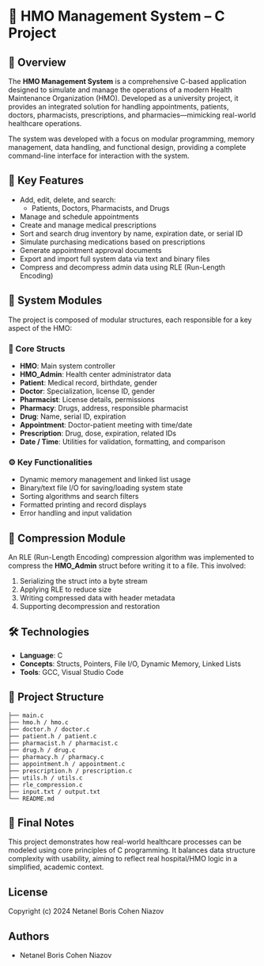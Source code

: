 # 🏥 HMO Management System – C Project

## 📌 Overview

The **HMO Management System** is a comprehensive C-based application designed to simulate and manage the operations of a modern Health Maintenance Organization (HMO). Developed as a university project, it provides an integrated solution for handling appointments, patients, doctors, pharmacists, prescriptions, and pharmacies—mimicking real-world healthcare operations.

The system was developed with a focus on modular programming, memory management, data handling, and functional design, providing a complete command-line interface for interaction with the system.

## 🎯 Key Features

- Add, edit, delete, and search:
  - Patients, Doctors, Pharmacists, and Drugs
- Manage and schedule appointments
- Create and manage medical prescriptions
- Sort and search drug inventory by name, expiration date, or serial ID
- Simulate purchasing medications based on prescriptions
- Generate appointment approval documents
- Export and import full system data via text and binary files
- Compress and decompress admin data using RLE (Run-Length Encoding)

## 🧩 System Modules

The project is composed of modular structures, each responsible for a key aspect of the HMO:

### 📁 Core Structs
- **HMO**: Main system controller
- **HMO_Admin**: Health center administrator data
- **Patient**: Medical record, birthdate, gender
- **Doctor**: Specialization, license ID, gender
- **Pharmacist**: License details, permissions
- **Pharmacy**: Drugs, address, responsible pharmacist
- **Drug**: Name, serial ID, expiration
- **Appointment**: Doctor-patient meeting with time/date
- **Prescription**: Drug, dose, expiration, related IDs
- **Date / Time**: Utilities for validation, formatting, and comparison

### ⚙️ Key Functionalities
- Dynamic memory management and linked list usage
- Binary/text file I/O for saving/loading system state
- Sorting algorithms and search filters
- Formatted printing and record displays
- Error handling and input validation

## 🧪 Compression Module

An RLE (Run-Length Encoding) compression algorithm was implemented to compress the **HMO_Admin** struct before writing it to a file. This involved:

1. Serializing the struct into a byte stream
2. Applying RLE to reduce size
3. Writing compressed data with header metadata
4. Supporting decompression and restoration

## 🛠 Technologies

- **Language**: C
- **Concepts**: Structs, Pointers, File I/O, Dynamic Memory, Linked Lists
- **Tools**: GCC, Visual Studio Code

## 📂 Project Structure

```
├── main.c
├── hmo.h / hmo.c
├── doctor.h / doctor.c
├── patient.h / patient.c
├── pharmacist.h / pharmacist.c
├── drug.h / drug.c
├── pharmacy.h / pharmacy.c
├── appointment.h / appointment.c
├── prescription.h / prescription.c
├── utils.h / utils.c
├── rle_compression.c
├── input.txt / output.txt
└── README.md
```

## 📌 Final Notes

This project demonstrates how real-world healthcare processes can be modeled using core principles of C programming. It balances data structure complexity with usability, aiming to reflect real hospital/HMO logic in a simplified, academic context.


## License

Copyright (c) 2024 Netanel Boris Cohen Niazov

## Authors

- Netanel Boris Cohen Niazov
